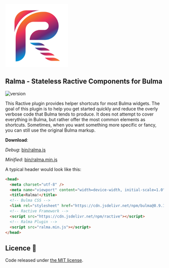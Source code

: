 <img src="logo.png" alt="ralma_logo" width="200px"/>

## Ralma - Stateless Ractive Components for Bulma

![version](https://img.shields.io/badge/version-0.2.2-informational)

This Ractive plugin provides helper shortcuts for most Bulma widgets.
The goal of this plugin is to help you get started quickly and reduce the overly verbose code that Bulma tends to produce.
It does not attempt to cover everything in Bulma, but rather offer the most common elements as shortcuts.
Sometimes, when you want something more specific or fancy, you can still use the original Bulma markup.

**Download**:

_Debug_: [bin/ralma.js](https://raw.githubusercontent.com/aldi/ralma/master/bin/ralma.js)

_Minified_: [bin/ralma.min.js](https://raw.githubusercontent.com/aldi/ralma/master/bin/ralma.min.js)

A typical header would look like this:

```html
<head>
  <meta charset="utf-8" />
  <meta name="viewport" content="width=device-width, initial-scale=1.0" />
  <title>Ralma!</title>
  <!-- Bulma CSS -->
  <link rel="stylesheet" href="https://cdn.jsdelivr.net/npm/bulma@0.9.1/css/bulma.min.css" />
  <!-- Ractive Framework -->
  <script src="https://cdn.jsdelivr.net/npm/ractive"></script>
  <!-- Ralma Plugin -->
  <script src="ralma.min.js"></script>
</head>
```

## Licence 📜

Code released under [the MIT license](https://github.com/aldi/ralma/blob/master/LICENSE).
